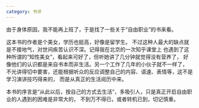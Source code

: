 ```yaml
---
category: 书评
---
```

由于身体原因，我不能再上班了，于是找了一些关于“自由职业”的书来看。

这本书的作者是个美女，学历也挺高，好像是留学生。
不过这种人最大的缺点就是不接地气，对世间疾苦认识不深。记得我在北京的一次知乎课堂上 
也遇到了这种所谓的“知性美女”，看起来可好了，但听她讲了几分钟就觉得没有营养了，
好像他们的认识都是来自书本而非生活。另一个工作了几年的小伙子就不一样了，
不光讲得切中要害，还能根据听众的反应调整自己的内容、语速、表情等，这不是学习演讲技巧得来的，
而是从真正的生活阅历中来。

本书的序言是“从此以后，按自己的方式去生活”，多吸引人，只是真正开启自由职业的人遇到的困难是非常大的，
不到万不得已，或者转机已到，切记慎重。
